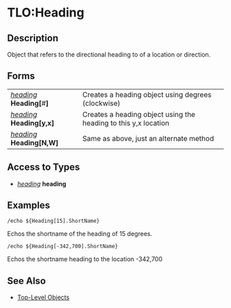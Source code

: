 # TLO:Heading

## Description

Object that refers to the directional heading to of a location or direction.

## Forms

|  |  |
| :--- | :--- |
| [_heading_](../data-types/datatype-heading.md) **Heading\[**\#**\]** | Creates a heading object using degrees \(clockwise\) |
| [_heading_](../data-types/datatype-heading.md) **Heading\[**y,x**\]** | Creates a heading object using the heading to this y,x location |
| [_heading_](../data-types/datatype-heading.md) **Heading\[**N,W**\]** | Same as above, just an alternate method |

## Access to Types

* [_heading_](../data-types/datatype-heading.md) **heading**

## Examples

`/echo ${Heading[15].ShortName}`

Echos the shortname of the heading of 15 degrees.

`/echo ${Heading[-342,700].ShortName}`

Echos the shortname heading to the location -342,700

## See Also

* [Top-Level Objects](./)

